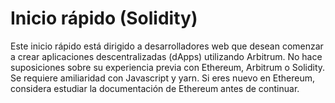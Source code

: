 # Inicio rápido (Solidity)

Este inicio rápido está dirigido a desarrolladores web que desean comenzar a crear aplicaciones descentralizadas (dApps) utilizando Arbitrum. No hace suposiciones sobre su experiencia previa con Ethereum, Arbitrum o Solidity. Se requiere amiliaridad con Javascript y yarn. Si eres nuevo en Ethereum, considera estudiar la documentación de Ethereum antes de continuar.

